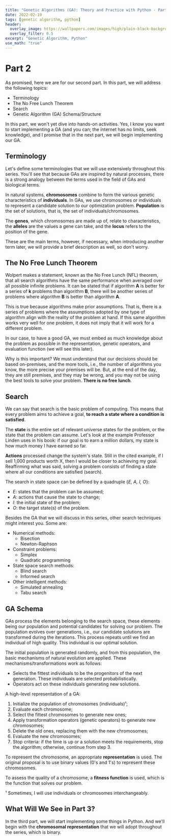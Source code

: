```yaml
---
title: "Genetic Algorithms (GA): Theory and Practice with Python - Part 2"
date: 2022-02-19
tags: [genetic algorithm, python]
header:
  overlay_image: https://wallpapers.com/images/high/plain-black-background-ms6uthqmbsf3weim.webp
  overlay_filter: 0.5
excerpt: "Genetic Algorithm, Python"
use_math: "true"
---
```


# Part 2

As promised, here we are for our second part. In this part, we will address the following topics:

- Terminology
- The No Free Lunch Theorem
- Search
- Genetic Algorithm (GA) Schema/Structure

In this part, we won't yet dive into hands-on activities. Yes, I know you want to start implementing a GA (and you can; the internet has no limits, seek knowledge), and I promise that in the next part, we will begin implementing our GA.

## Terminology

Let's define some terminologies that we will use extensively throughout this series. You'll see that because GAs are inspired by natural processes, there is a strong analogy between the terms used in the field of GAs and biological terms.

In natural systems, **chromosomes** combine to form the various genetic characteristics of **individuals**. In GAs, we use chromosomes or individuals to represent a candidate solution to our optimization problem. **Population** is the set of solutions, that is, the set of individuals/chromosomes.

The **genes**, which chromosomes are made up of, relate to characteristics, the **alleles** are the values a gene can take, and the **locus** refers to the position of the gene.

These are the main terms, however, if necessary, when introducing another term later, we will provide a brief description as well, so don't worry.

## The No Free Lunch Theorem

Wolpert makes a statement, known as the No Free Lunch (NFL) theorem, that all search algorithms have the same performance when averaged over all possible infinite problems. It can be stated that if algorithm **A** is better for a series of **k** problems than algorithm **B**, there will be another series of problems where algorithm **B** is better than algorithm **A**.

This is true because algorithms make prior assumptions. That is, there is a series of problems where the assumptions adopted by one type of algorithm align with the reality of the problem at hand. If this same algorithm works very well for one problem, it does not imply that it will work for a different problem.

In our case, to have a good GA, we must embed as much knowledge about the problem as possible in the representation, genetic operators, and evaluation function (we will see this later).

Why is this important? We must understand that our decisions should be based on-premises, and the more tools, i.e., the number of algorithms you know, the more precise your premises will be. But, at the end of the day, they are still premises, and they may be wrong, and you may not be using the best tools to solve your problem. **There is no free lunch**.

## Search

We can say that search is the basic problem of computing. This means that every problem aims to achieve a goal, **to reach a state where a condition is satisfied**.

The **state** is the entire set of relevant universe states for the problem, or the state that the problem can assume. Let's look at the example Professor Linden uses in his book: if our goal is to earn a million dollars, my state is how much money I have earned so far.

**Actions** processed change the system's state. Still in the cited example, if I sell 1,000 products worth X, then I would be closer to achieving my goal. Reaffirming what was said, solving a problem consists of finding a state where all our conditions are satisfied (search).

The search in state space can be defined by a quadruple {*E, A, I, O*}:

- *E*: states that the problem can be assumed;
- *A*: actions that cause the state to change;
- *I*: the initial state of the problem;
- *O*: the target state(s) of the problem.

Besides the GA that we will discuss in this series, other search techniques might interest you. Some are:

- Numerical methods:
  - Bisection
  - Newton-Raphson
- Constraint problems:
  - Simplex
  - Quadratic programming
- State space search methods:
  - Blind search
  - Informed search
- Other intelligent methods:
  - Simulated annealing
  - Tabu search

## GA Schema

GAs process the elements belonging to the search space, these elements being our population and potential candidates for solving our problem. The population evolves over generations, i.e., our candidate solutions are transformed during the iterations. This process repeats until we find an individual of high quality. This individual is our optimal solution.

The initial population is generated randomly, and from this population, the basic mechanisms of natural evolution are applied. These mechanisms/transformations work as follows:

- Selects the fittest individuals to be the progenitors of the next generation. These individuals are selected probabilistically.
- Operators act on these individuals generating new solutions.

A high-level representation of a GA:

1. Initialize the population of chromosomes (individuals)¹;
2. Evaluate each chromosome;
3. Select the fittest chromosomes to generate new ones;
4. Apply transformation operators (genetic operators) to generate new chromosomes;
5. Delete the old ones, replacing them with the new chromosomes;
6. Evaluate the new chromosomes;
7. Stop criteria: if the time is up or a solution meets the requirements, stop the algorithm; otherwise, continue from step 3.

To represent the chromosome, an appropriate **representation** is used. The original proposal is to use binary values (0's and 1's) to represent these chromosomes.

To assess the quality of a chromosome, a **fitness function** is used, which is the function that solves our problem.

¹ Sometimes, I will use individuals or chromosomes interchangeably.

## What Will We See in Part 3?

In the third part, we will start implementing some things in Python. And we'll begin with the **chromosomal representation** that we will adopt throughout the series, which is binary.
